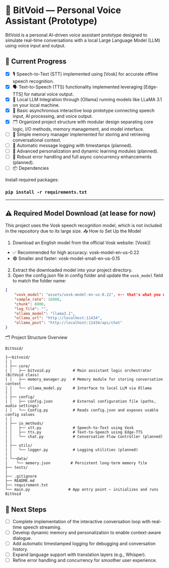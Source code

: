 # 🧠 BitVoid — Personal Voice Assistant (Prototype)

BitVoid is a personal AI-driven voice assistant prototype designed to simulate real-time conversations with a local Large Language Model (LLM) using voice input and output.

## 🎯 Current Progress

- [X]  🎙️ Speech-to-Text (STT) implemented using [Vosk] for accurate offline speech recognition.
- [X]  🗣️ Text-to-Speech (TTS) functionality implemented leveraging [Edge-TTS] for natural voice output.
- [X]  🤖 Local LLM Integration through [Ollama] running models like LLaMA 3.1 on your local machine.
- [X]  🔄 Basic asynchronous interactive loop prototype connecting speech input, AI processing, and voice output.
- [X]  🗂️ Organized project structure with modular design separating core logic, I/O methods, memory management, and model interface.
- [ ]  🧠 Simple memory manager implemented for storing and retrieving conversational context.
- [ ]  💾 Automatic message logging with timestamps (planned).
- [ ]  🧩 Advanced personalization and dynamic learning modules (planned).
- [ ]  🔧 Robust error handling and full async concurrency enhancements (planned).
- [ ]  📦 Dependencies

Install required packages:

### `pip install -r requirements.txt`

---

## ⚠️ Required Model Download (at lease for now)

This project uses the Vosk speech recognition model, which is not included in the repository due to its large size.
📥 How to Set Up the Model

1. Download an English model from the official Vosk website: [Vosk](

- ✅ Recommended for high accuracy: vosk-model-en-us-0.22
- 🟢 Smaller and faster: vosk-model-small-en-us-0.15

2. Extract the downloaded model into your project directory.
3. Open the config.json file in config folder and update the `vosk_model` field to match the folder name:

```json
{
    "vosk_model": "assets/vosk-model-en-us-0.22", <-- that's what you need to update
    "sample_rate": 16000,
    "chunk": 8000,
    "log_file": "",
    "ollama_model": "llama3.1",
    "ollama_url": "http://localhost:11434",
    "ollama_post": "http://localhost:11434/api/chat"
}
```

🗂️ Project Structure Overview

```
BitVoid/

├──bitvoid/
| |
| ├── core/
| │   ├── bitvoid.py          # Main assistant logic orchestrator (BitVoid class)
| │   ├── memory_manager.py   # Memory module for storing conversation context
| │   └── ollama_model.py     # Interface to local LLM via Ollama
| │
| ├── config/
| │   ├── config.json         # External configuration file (paths, audio settings)
| │   └── Config.py           # Reads config.json and exposes usable config values
| │
| ├── io_methods/
| │   ├── stt.py              # Speech-to-Text using Vosk
| │   ├── tts.py              # Text-to-Speech using Edge-TTS
| │   └── chat.py             # Conversation Flow Controller (planned)
| │
| ├── utils/
| │   └── logger.py           # Logging utilities (planned)
| │
| └──data/
|    └── memory.json         # Persistent long-term memory file
├── tests/
|
├── .gitignore
├── README.md
├── requirement.txt
└── main.py                 # App entry point — initializes and runs BitVoid

```

## 🚀 Next Steps

- [ ] Complete implementation of the interactive conversation loop with real-time speech streaming.
- [ ] Develop dynamic memory and personalization to enable context-aware dialogue.
- [ ] Add automatic timestamped logging for debugging and conversation history.
- [ ] Expand language support with translation layers (e.g., Whisper).
- [ ] Refine error handling and concurrency for smoother user experience.
